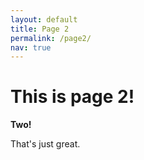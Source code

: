 ```yaml
---
layout: default
title: Page 2
permalink: /page2/
nav: true
---
```

This is page 2!
===============

**Two!**

That's just great.